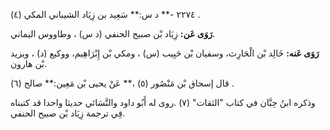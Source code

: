 ٢٢٧٤ -** د س:** سَعِيد بن زِيَاد الشيباني المكي (٤) .

**رَوَى عَن:** زِيَاد بْن صبيح الحنفي (د س) ، وطاووس اليماني.

**رَوَى عَنه:** خَالِد بْن الْحَارِث، وسفيان بْن حَبِيب (س) ، ومكي بْن إِبْرَاهِيم، ووكيع (د) ، ويزيد بْن هارون.

قال إسحاق بْن مَنْصُور (٥) ،** عَنْ يحيى بْن مَعِين:** صالح (٦) .

وذكره ابنُ حِبَّان في كتاب "الثقات" (٧) .روى له أَبُو داود والنَّسَائي حديثا واحدا قد كتبناه فِي ترجمة زِيَاد بْن صبيح الحنفي.